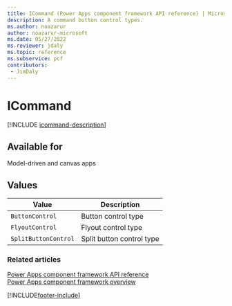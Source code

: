 ```yaml
---
title: ICommand (Power Apps component framework API reference) | Microsoft Docs
description: A command button control types.
ms.author: noazarur
author: noazarur-microsoft
ms.date: 05/27/2022
ms.reviewer: jdaly
ms.topic: reference
ms.subservice: pcf
contributors:
 - JimDaly
---
```


# ICommand

[!INCLUDE [icommand-description](includes/icommand-description.md)]

## Available for

Model-driven and canvas apps

## Values

| Value                | Description               |
| -------------------- | ------------------------- |
| `ButtonControl`      | Button control type       |
| `FlyoutControl`      | Flyout control type       |
| `SplitButtonControl` | Split button control type |

### Related articles

[Power Apps component framework API reference](../reference/index.md)<br/>
[Power Apps component framework overview](../overview.md)

[!INCLUDE[footer-include](../../../includes/footer-banner.md)]
